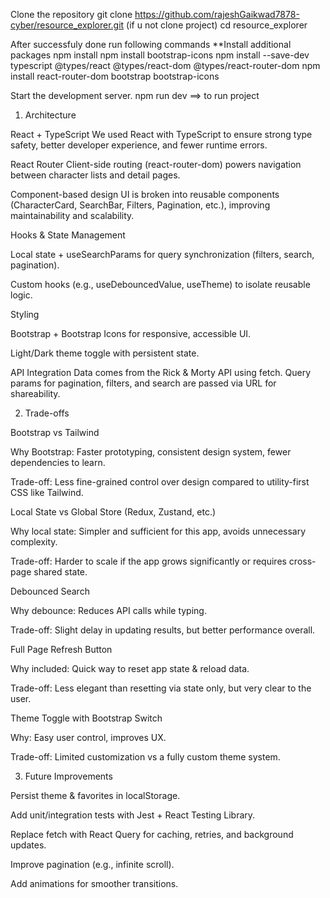 Clone the repository
 git clone https://github.com/rajeshGaikwad7878-cyber/resource_explorer.git (if u not clone project)
  cd resource_explorer  

After successfuly done run following commands
**Install additional packages
npm install
npm install bootstrap-icons
npm install --save-dev typescript @types/react @types/react-dom @types/react-router-dom
npm install react-router-dom bootstrap bootstrap-icons

Start the development server.
npm run dev ==> to run project

1. Architecture

React + TypeScript
We used React with TypeScript to ensure strong type safety, better developer experience, and fewer runtime errors.

React Router
Client-side routing (react-router-dom) powers navigation between character lists and detail pages.

Component-based design
UI is broken into reusable components (CharacterCard, SearchBar, Filters, Pagination, etc.), improving maintainability and scalability.

Hooks & State Management

Local state + useSearchParams for query synchronization (filters, search, pagination).

Custom hooks (e.g., useDebouncedValue, useTheme) to isolate reusable logic.

Styling

Bootstrap + Bootstrap Icons for responsive, accessible UI.

Light/Dark theme toggle with persistent state.

API Integration
Data comes from the Rick & Morty API using fetch. Query params for pagination, filters, and search are passed via URL for shareability.

2. Trade-offs

Bootstrap vs Tailwind

Why Bootstrap: Faster prototyping, consistent design system, fewer dependencies to learn.

Trade-off: Less fine-grained control over design compared to utility-first CSS like Tailwind.

Local State vs Global Store (Redux, Zustand, etc.)

Why local state: Simpler and sufficient for this app, avoids unnecessary complexity.

Trade-off: Harder to scale if the app grows significantly or requires cross-page shared state.

Debounced Search

Why debounce: Reduces API calls while typing.

Trade-off: Slight delay in updating results, but better performance overall.

Full Page Refresh Button

Why included: Quick way to reset app state & reload data.

Trade-off: Less elegant than resetting via state only, but very clear to the user.

Theme Toggle with Bootstrap Switch

Why: Easy user control, improves UX.

Trade-off: Limited customization vs a fully custom theme system.

3. Future Improvements

Persist theme & favorites in localStorage.

Add unit/integration tests with Jest + React Testing Library.

Replace fetch with React Query for caching, retries, and background updates.

Improve pagination (e.g., infinite scroll).

Add animations for smoother transitions.